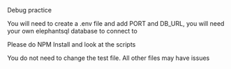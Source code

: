 Debug practice

You will need to create a .env file and add PORT and DB_URL, you will need your own elephantsql database to connect to

Please do NPM Install and look at the scripts 

You do not need to change the test file. All other files may have issues